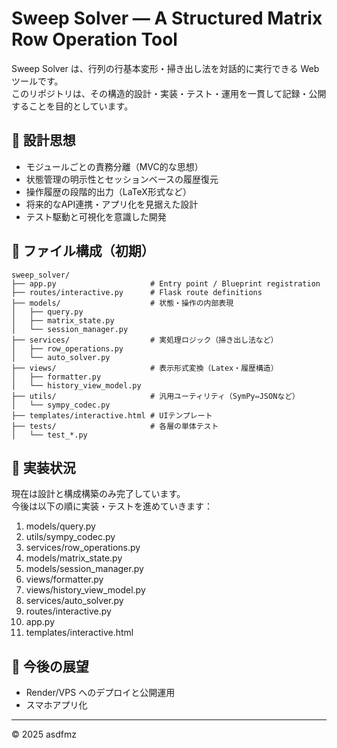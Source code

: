 # Sweep Solver — A Structured Matrix Row Operation Tool

Sweep Solver は、行列の行基本変形・掃き出し法を対話的に実行できる Web ツールです。  
このリポジトリは、その構造的設計・実装・テスト・運用を一貫して記録・公開することを目的としています。

## 🧠 設計思想

- モジュールごとの責務分離（MVC的な思想）
- 状態管理の明示性とセッションベースの履歴復元
- 操作履歴の段階的出力（LaTeX形式など）
- 将来的なAPI連携・アプリ化を見据えた設計
- テスト駆動と可視化を意識した開発

## 📁 ファイル構成（初期）

```
sweep_solver/
├── app.py                     # Entry point / Blueprint registration
├── routes/interactive.py      # Flask route definitions
├── models/                    # 状態・操作の内部表現
│   ├── query.py
│   ├── matrix_state.py
│   └── session_manager.py
├── services/                  # 実処理ロジック（掃き出し法など）
│   ├── row_operations.py
│   └── auto_solver.py
├── views/                     # 表示形式変換（Latex・履歴構造）
│   ├── formatter.py
│   └── history_view_model.py
├── utils/                     # 汎用ユーティリティ（SymPy⇔JSONなど）
│   └── sympy_codec.py
├── templates/interactive.html # UIテンプレート
├── tests/                     # 各層の単体テスト
│   └── test_*.py
```

## 🚧 実装状況

現在は設計と構成構築のみ完了しています。  
今後は以下の順に実装・テストを進めていきます：

1. models/query.py
2. utils/sympy_codec.py
3. services/row_operations.py
4. models/matrix_state.py
5. models/session_manager.py
6. views/formatter.py
7. views/history_view_model.py
8. services/auto_solver.py
9. routes/interactive.py
10. app.py
11. templates/interactive.html

## 🔭 今後の展望

- Render/VPS へのデプロイと公開運用
- スマホアプリ化

---

© 2025 asdfmz
